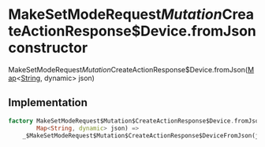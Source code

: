 


# MakeSetModeRequest$Mutation$CreateActionResponse$Device.fromJson constructor







MakeSetModeRequest$Mutation$CreateActionResponse$Device.fromJson([Map](https://api.flutter.dev/flutter/dart-core/Map-class.html)&lt;[String](https://api.flutter.dev/flutter/dart-core/String-class.html), dynamic> json)





## Implementation

```dart
factory MakeSetModeRequest$Mutation$CreateActionResponse$Device.fromJson(
        Map<String, dynamic> json) =>
    _$MakeSetModeRequest$Mutation$CreateActionResponse$DeviceFromJson(json);
```







